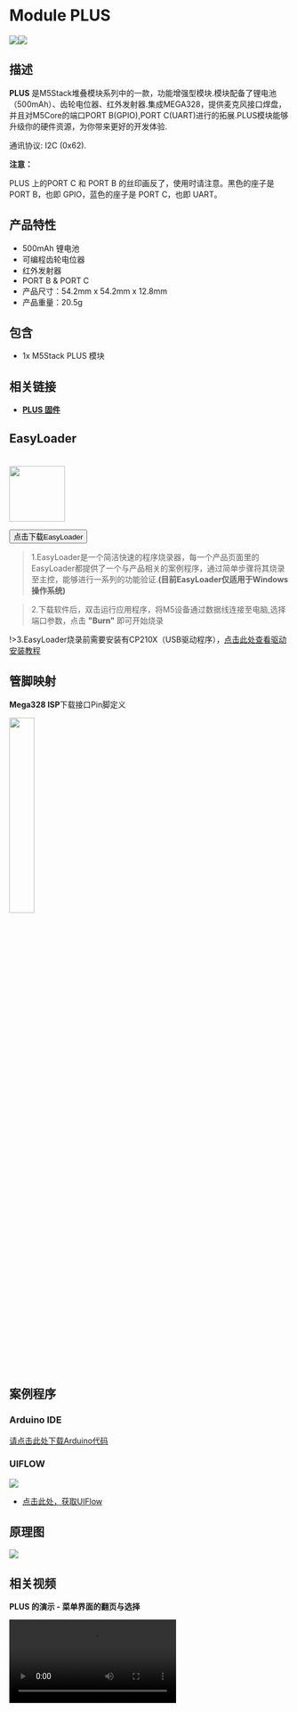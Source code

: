 # Module PLUS

<div class="product_pic"><img src="assets/img/product_pics/module/module_plus_01.png"><img src="assets/img/product_pics/module/module_plus_02.png"></div>

## 描述

**PLUS** 是M5Stack堆叠模块系列中的一款，功能增强型模块.模块配备了锂电池（500mAh）、齿轮电位器、红外发射器.集成MEGA328，提供麦克风接口焊盘，并且对M5Core的端口PORT B(GPIO),PORT C(UART)进行的拓展.PLUS模块能够升级你的硬件资源，为你带来更好的开发体验.

通讯协议: I2C (0x62).

**注意：**

PLUS 上的PORT C 和 PORT B 的丝印画反了，使用时请注意。黑色的座子是 PORT B，也即 GPIO，蓝色的座子是 PORT C，也即 UART。

## 产品特性

-  500mAh 锂电池
-  可编程齿轮电位器
-  红外发射器
-  PORT B & PORT C
-  产品尺寸：54.2mm x 54.2mm x 12.8mm
-  产品重量：20.5g

## 包含

-  1x M5Stack PLUS 模块


## 相关链接

- **[PLUS 固件](https://github.com/m5stack/M5-ProductExampleCodes/tree/master/Module/PLUS/firmware_328p)**

## EasyLoader

<img src="https://m5stack.oss-cn-shenzhen.aliyuncs.com/image/EasyLoader_logo.png" width="100px" style="margin-top:20px">

<a href="https://m5stack.oss-cn-shenzhen.aliyuncs.com/EasyLoader/Module/EasyLoader_PLUS.exe"><button type="button" class="btn btn-primary">点击下载EasyLoader</button></a>

>1.EasyLoader是一个简洁快速的程序烧录器，每一个产品页面里的EasyLoader都提供了一个与产品相关的案例程序，通过简单步骤将其烧录至主控，能够进行一系列的功能验证.**(目前EasyLoader仅适用于Windows操作系统)**

>2.下载软件后，双击运行应用程序，将M5设备通过数据线连接至电脑,选择端口参数，点击 **"Burn"** 即可开始烧录

!>3.EasyLoader烧录前需要安装有CP210X（USB驱动程序），[点击此处查看驱动安装教程](zh_CN/related_documents/M5Burner#安装串口驱动)

## 管脚映射

**Mega328 ISP**下载接口Pin脚定义

<img src="assets\img\product_pics\app\mega328_isp.png" width="30%" height="30%">

## 案例程序

### Arduino IDE

[请点击此处下载Arduino代码](https://github.com/m5stack/M5-ProductExampleCodes/tree/master/Module/PLUS/Arduino)

### UIFLOW

<img src="assets/img/product_pics/module/module_plus_03.jpg">

- [点击此处，获取UIFlow](https://github.com/m5stack/M5-ProductExampleCodes/tree/master/Module/PLUS/UIFLOW)

## 原理图

<img src="assets/img/product_pics/module/plus_sch.png">

## 相关视频

**PLUS 的演示 - 菜单界面的翻页与选择**

<video class="video_size" controls>
    <source src="https://m5stack.oss-cn-shenzhen.aliyuncs.com/video/Blog/Twitch201812/M5Stack%20Encoder.mp4" type="video/mp4">
</video>

<script>

   var purchase_link = 'https://m5stack.com/collections/m5-module/products/plus-module';


   anchor_search(purchase_link);
   scrollFunc();

</script>